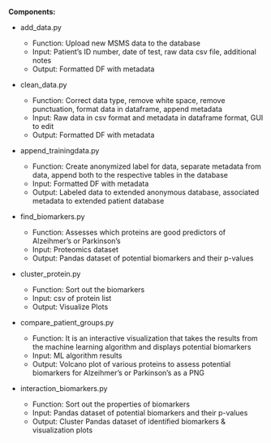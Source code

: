 **Components:**

+ add_data.py
	+ Function: Upload new MSMS data to the database
	+ Input: Patient’s ID number, date of test, raw data csv file, additional notes
	+ Output: Formatted DF with metadata

+ clean_data.py
 	+ Function: Correct data type, remove white space, remove punctuation, format data in dataframe, append metadata
	+ Input: Raw data in csv format and metadata in dataframe format, GUI to edit
	+ Output: Formatted DF with metadata

+ append_trainingdata.py
	+ Function: Create anonymized label for data, separate metadata from data, append both to the respective tables in the database
	+ Input: Formatted DF with metadata
	+ Output: Labeled data to extended anonymous database, associated metadata to extended patient database

+ find_biomarkers.py
	+ Function: Assesses which proteins are good predictors of Alzeihmer’s or Parkinson’s 
	+ Input: Proteomics dataset 
	+ Output: Pandas dataset of potential biomarkers and their p-values

+ cluster_protein.py
	+ Function: Sort out the biomarkers
	+ Input: csv of protein list
	+ Output: Visualize Plots

+ compare_patient_groups.py
	+ Function: It is an interactive visualization that takes the results from the machine learning algorithm and displays potential biomarkers
	+ Input: ML algorithm results
	+ Output: Volcano plot of various proteins to assess potential biomarkers for Alzeihmer’s or Parkinson’s as a PNG

+ interaction_biomarkers.py
	+ Function: Sort out the properties of biomarkers
	+ Input: Pandas dataset of potential biomarkers and their p-values
	+ Output: Cluster Pandas dataset of identified biomarkers & visualization plots


